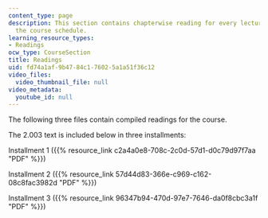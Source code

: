 ```yaml
---
content_type: page
description: This section contains chapterwise reading for every lecture topic in
  the course schedule.
learning_resource_types:
- Readings
ocw_type: CourseSection
title: Readings
uid: fd74a1af-9b47-84c1-7602-5a1a51f36c12
video_files:
  video_thumbnail_file: null
video_metadata:
  youtube_id: null
---
```


The following three files contain compiled readings for the course.

The 2.003 text is included below in three installments:

Installment 1 ({{% resource_link c2a4a0e8-708c-2c0d-57d1-d0c79d97f7aa "PDF" %}})

Installment 2 ({{% resource_link 57d44d83-366e-c969-c162-08c8fac3982d "PDF" %}})

Installment 3 ({{% resource_link 96347b94-470d-97e7-7646-da0f8cbc3a1f "PDF" %}})